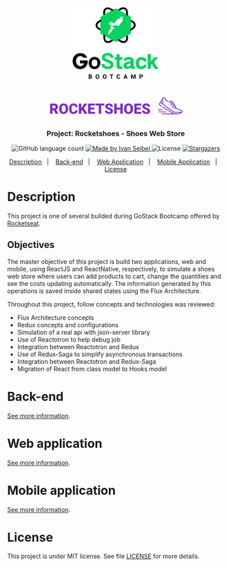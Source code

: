<h1 align="center">
    <img alt="GoStack" src="https://github.com/ivanseibel/assets/blob/master/img/gostack10/bootcamp-header.png?raw=true" width="200px" />
</h1>

<h3 align="center">
  <img src="https://github.com/ivanseibel/assets/blob/master/img/rocketshoes/logo-purple-342x65.png?raw=true" alt="Rocketshoes logo" style="border-radius: 2px;">
  <p>
    Project: Rocketshoes - Shoes Web Store
  </p>
</h3>

<p align="center">
  <img alt="GitHub language count" src="https://img.shields.io/github/languages/count/ivanseibel/rocketshoes">

  <a href="https://github.com/ivanseibel">
    <img alt="Made by Ivan Seibel" src="https://img.shields.io/badge/Made%20by-Ivan%20Seibel-blue">
  </a>

  <img alt="License" src="https://img.shields.io/github/license/ivanseibel/gostack10-challenge01?color=blue">

  <a href="https://github.com/ivanseibel/gostack10-challenge01/stargazers">
    <img alt="Stargazers" src="https://img.shields.io/github/stars/ivanseibel/rocketshoes">
  </a>
</p>

<p align="center">
  <a href="#description">Description</a>&nbsp;&nbsp;&nbsp;|&nbsp;&nbsp;&nbsp;
  <a href="#back-end">Back-end</a>&nbsp;&nbsp;&nbsp;|&nbsp;&nbsp;&nbsp;
  <a href="#web-application">Web Application</a>&nbsp;&nbsp;&nbsp;|&nbsp;&nbsp;&nbsp;
  <a href="#mobile-application">Mobile Application</a>&nbsp;&nbsp;&nbsp;|&nbsp;&nbsp;&nbsp;
  <a href="#license">License</a>
</p>

# Description

This project is one of several builded during GoStack Bootcamp offered by [Rocketseat](http://rocketseat.com.br).

## Objectives

The master objective of this project is build two applications, web and mobile, using ReactJS and ReactNative, respectively, to simulate a shoes web store where users can add products to cart, change the quantities and see the costs updating automatically. The information generated by this operations is saved inside shared states using the Flux Architecture.  

Throughout this project, follow concepts and technologies was reviewed:

- Flux Architecture concepts
- Redux concepts and configurations
- Simulation of a real api with json-server library
- Use of Reactotron to help debug job
- Integration between Reactotron and Redux
- Use of Redux-Saga to simplify asynchronous transactions
- Integration between Reactotron and Redux-Saga
- Migration of React from class model to Hooks model

# Back-end

[See more information](https://github.com/ivanseibel/rocketshoes/tree/master/api).

# Web application

[See more information](https://github.com/ivanseibel/rocketshoes/tree/master/web).

# Mobile application

[See more information](https://github.com/ivanseibel/rocketshoes/tree/master/mobile).


# License

This project is under MIT license. See file [LICENSE](LICENSE) for more details.